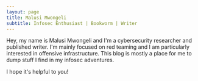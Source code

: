 ```yaml
---
layout: page
title: Malusi Mwongeli
subtitle: Infosec Enthusiast | Bookworm | Writer
---
```


Hey, my name is Malusi Mwongeli and I'm a cybersecurity researcher and published writer. I'm mainly focused on red teaming and I am particularly interested in offensive infrastructure. This blog is mostly a place for me to dump stuff I find in my infosec adventures. 

I hope it's helpful to you!
